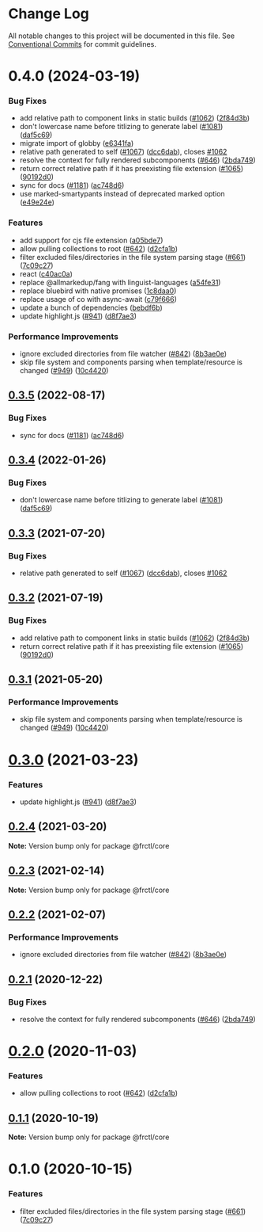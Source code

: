 # Change Log

All notable changes to this project will be documented in this file.
See [Conventional Commits](https://conventionalcommits.org) for commit guidelines.

# 0.4.0 (2024-03-19)

### Bug Fixes

-   add relative path to component links in static builds ([#1062](https://github.com/frctl/fractal/issues/1062)) ([2f84d3b](https://github.com/frctl/fractal/commit/2f84d3b84498c238d28c2ca1021daf89aff879be))
-   don't lowercase name before titlizing to generate label ([#1081](https://github.com/frctl/fractal/issues/1081)) ([daf5c69](https://github.com/frctl/fractal/commit/daf5c69a455e320f43ccdba830ee46ab40929ad5))
-   migrate import of globby ([e6341fa](https://github.com/frctl/fractal/commit/e6341fa7aae0b188529ddeb95aa8e3952a70bd2b))
-   relative path generated to self ([#1067](https://github.com/frctl/fractal/issues/1067)) ([dcc6dab](https://github.com/frctl/fractal/commit/dcc6dabeaf7dc742eb434dd9838ccb297f9e0271)), closes [#1062](https://github.com/frctl/fractal/issues/1062)
-   resolve the context for fully rendered subcomponents ([#646](https://github.com/frctl/fractal/issues/646)) ([2bda749](https://github.com/frctl/fractal/commit/2bda749f003b29ee9f24021db639602aae1868df))
-   return correct relative path if it has preexisting file extension ([#1065](https://github.com/frctl/fractal/issues/1065)) ([90192d0](https://github.com/frctl/fractal/commit/90192d0bc797b874be1c4e53eba1443f1db47ae7))
-   sync for docs ([#1181](https://github.com/frctl/fractal/issues/1181)) ([ac748d6](https://github.com/frctl/fractal/commit/ac748d6b481765093d7663e6c291ec8b5fe24d2c))
-   use marked-smartypants instead of deprecated marked option ([e49e24e](https://github.com/frctl/fractal/commit/e49e24e1d7e1a763e7c1056b96e4d3bc9d50e07d))

### Features

-   add support for cjs file extension ([a05bde7](https://github.com/frctl/fractal/commit/a05bde7c8cb2788e296f5ffda859e46debbbcd39))
-   allow pulling collections to root ([#642](https://github.com/frctl/fractal/issues/642)) ([d2cfa1b](https://github.com/frctl/fractal/commit/d2cfa1b6a76ca2328967374c62f4e35ca10cb758))
-   filter excluded files/directories in the file system parsing stage ([#661](https://github.com/frctl/fractal/issues/661)) ([7c09c27](https://github.com/frctl/fractal/commit/7c09c27ca970dc2bca79ea4f1acafb1d7209642d))
-   react ([c40ac0a](https://github.com/frctl/fractal/commit/c40ac0a1f949a1ddd7c846aef85b11356cf129ab))
-   replace @allmarkedup/fang with linguist-languages ([a54fe31](https://github.com/frctl/fractal/commit/a54fe3158bc97adfb35db46893fbecdf8a6c1170))
-   replace bluebird with native promises ([1c8daa0](https://github.com/frctl/fractal/commit/1c8daa09a70962211ce550eff9a930ee3d9a9323))
-   replace usage of co with async-await ([c79f666](https://github.com/frctl/fractal/commit/c79f666ae1d19dd2a723722e4a23cf37fc8e97ff))
-   update a bunch of dependencies ([bebdf6b](https://github.com/frctl/fractal/commit/bebdf6b11a911e2d19b165ca5ed1e06ce2160db3))
-   update highlight.js ([#941](https://github.com/frctl/fractal/issues/941)) ([d8f7ae3](https://github.com/frctl/fractal/commit/d8f7ae36854032000f799e248d7a40bc146d6864))

### Performance Improvements

-   ignore excluded directories from file watcher ([#842](https://github.com/frctl/fractal/issues/842)) ([8b3ae0e](https://github.com/frctl/fractal/commit/8b3ae0e06f3a5e3aba127ad24bb71447b5ed813d))
-   skip file system and components parsing when template/resource is changed ([#949](https://github.com/frctl/fractal/issues/949)) ([10c4420](https://github.com/frctl/fractal/commit/10c44202ab1da459d9ddada1e278b813f4d2d559))

## [0.3.5](https://github.com/frctl/fractal/compare/@frctl/core@0.3.4...@frctl/core@0.3.5) (2022-08-17)

### Bug Fixes

-   sync for docs ([#1181](https://github.com/frctl/fractal/issues/1181)) ([ac748d6](https://github.com/frctl/fractal/commit/ac748d6b481765093d7663e6c291ec8b5fe24d2c))

## [0.3.4](https://github.com/frctl/fractal/compare/@frctl/core@0.3.3...@frctl/core@0.3.4) (2022-01-26)

### Bug Fixes

-   don't lowercase name before titlizing to generate label ([#1081](https://github.com/frctl/fractal/issues/1081)) ([daf5c69](https://github.com/frctl/fractal/commit/daf5c69a455e320f43ccdba830ee46ab40929ad5))

## [0.3.3](https://github.com/frctl/fractal/compare/@frctl/core@0.3.2...@frctl/core@0.3.3) (2021-07-20)

### Bug Fixes

-   relative path generated to self ([#1067](https://github.com/frctl/fractal/issues/1067)) ([dcc6dab](https://github.com/frctl/fractal/commit/dcc6dabeaf7dc742eb434dd9838ccb297f9e0271)), closes [#1062](https://github.com/frctl/fractal/issues/1062)

## [0.3.2](https://github.com/frctl/fractal/compare/@frctl/core@0.3.1...@frctl/core@0.3.2) (2021-07-19)

### Bug Fixes

-   add relative path to component links in static builds ([#1062](https://github.com/frctl/fractal/issues/1062)) ([2f84d3b](https://github.com/frctl/fractal/commit/2f84d3b84498c238d28c2ca1021daf89aff879be))
-   return correct relative path if it has preexisting file extension ([#1065](https://github.com/frctl/fractal/issues/1065)) ([90192d0](https://github.com/frctl/fractal/commit/90192d0bc797b874be1c4e53eba1443f1db47ae7))

## [0.3.1](https://github.com/frctl/fractal/compare/@frctl/core@0.3.0...@frctl/core@0.3.1) (2021-05-20)

### Performance Improvements

-   skip file system and components parsing when template/resource is changed ([#949](https://github.com/frctl/fractal/issues/949)) ([10c4420](https://github.com/frctl/fractal/commit/10c44202ab1da459d9ddada1e278b813f4d2d559))

# [0.3.0](https://github.com/frctl/fractal/compare/@frctl/core@0.2.4...@frctl/core@0.3.0) (2021-03-23)

### Features

-   update highlight.js ([#941](https://github.com/frctl/fractal/issues/941)) ([d8f7ae3](https://github.com/frctl/fractal/commit/d8f7ae36854032000f799e248d7a40bc146d6864))

## [0.2.4](https://github.com/frctl/fractal/compare/@frctl/core@0.2.3...@frctl/core@0.2.4) (2021-03-20)

**Note:** Version bump only for package @frctl/core

## [0.2.3](https://github.com/frctl/fractal/compare/@frctl/core@0.2.2...@frctl/core@0.2.3) (2021-02-14)

**Note:** Version bump only for package @frctl/core

## [0.2.2](https://github.com/frctl/fractal/compare/@frctl/core@0.2.1...@frctl/core@0.2.2) (2021-02-07)

### Performance Improvements

-   ignore excluded directories from file watcher ([#842](https://github.com/frctl/fractal/issues/842)) ([8b3ae0e](https://github.com/frctl/fractal/commit/8b3ae0e06f3a5e3aba127ad24bb71447b5ed813d))

## [0.2.1](https://github.com/frctl/fractal/compare/@frctl/core@0.2.0...@frctl/core@0.2.1) (2020-12-22)

### Bug Fixes

-   resolve the context for fully rendered subcomponents ([#646](https://github.com/frctl/fractal/issues/646)) ([2bda749](https://github.com/frctl/fractal/commit/2bda749f003b29ee9f24021db639602aae1868df))

# [0.2.0](https://github.com/frctl/fractal/compare/@frctl/core@0.1.1...@frctl/core@0.2.0) (2020-11-03)

### Features

-   allow pulling collections to root ([#642](https://github.com/frctl/fractal/issues/642)) ([d2cfa1b](https://github.com/frctl/fractal/commit/d2cfa1b6a76ca2328967374c62f4e35ca10cb758))

## [0.1.1](https://github.com/frctl/fractal/compare/@frctl/core@0.1.0...@frctl/core@0.1.1) (2020-10-19)

**Note:** Version bump only for package @frctl/core

# 0.1.0 (2020-10-15)

### Features

-   filter excluded files/directories in the file system parsing stage ([#661](https://github.com/frctl/fractal/issues/661)) ([7c09c27](https://github.com/frctl/fractal/commit/7c09c27ca970dc2bca79ea4f1acafb1d7209642d))

